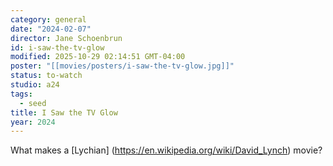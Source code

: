 ```yaml
---
category: general
date: "2024-02-07"
director: Jane Schoenbrun
id: i-saw-the-tv-glow
modified: 2025-10-29 02:14:51 GMT-04:00
poster: "[[movies/posters/i-saw-the-tv-glow.jpg]]"
status: to-watch
studio: a24
tags:
  - seed
title: I Saw the TV Glow
year: 2024
---
```


What makes a [Lychian] (https://en.wikipedia.org/wiki/David_Lynch) movie?
